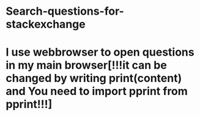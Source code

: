 # Search-questions-for-stackexchange
# I use webbrowser to open questions in my main browser[!!!it can be changed by writing print(content) and You need to import pprint from pprint!!!]
